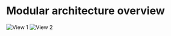 # Modular architecture overview
![View 1](http://www.plantuml.com/plantuml/proxy?src=https://raw.githubusercontent.com/valb3r/datasafe/feature/e2e-dagger-full/docs/modular/modules.puml&fmt=png&vvv=1)
![View 2](http://www.plantuml.com/plantuml/proxy?src=https://raw.githubusercontent.com/valb3r/datasafe/feature/e2e-dagger-full/docs/modular/modules2.puml&fmt=png&vvv=1)